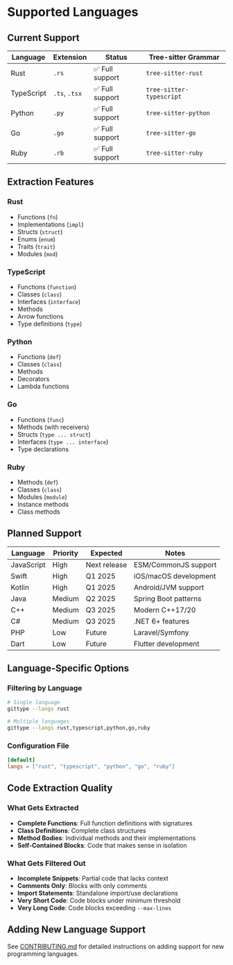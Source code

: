 # Supported Languages

## Current Support

| Language | Extension | Status | Tree-sitter Grammar |
|----------|-----------|--------|-------------------|
| Rust | `.rs` | ✅ Full support | `tree-sitter-rust` |
| TypeScript | `.ts`, `.tsx` | ✅ Full support | `tree-sitter-typescript` |
| Python | `.py` | ✅ Full support | `tree-sitter-python` |
| Go | `.go` | ✅ Full support | `tree-sitter-go` |
| Ruby | `.rb` | ✅ Full support | `tree-sitter-ruby` |

## Extraction Features

### Rust
- Functions (`fn`)
- Implementations (`impl`)
- Structs (`struct`)
- Enums (`enum`)
- Traits (`trait`)
- Modules (`mod`)

### TypeScript
- Functions (`function`)
- Classes (`class`)
- Interfaces (`interface`)
- Methods
- Arrow functions
- Type definitions (`type`)

### Python
- Functions (`def`)
- Classes (`class`)
- Methods
- Decorators
- Lambda functions

### Go
- Functions (`func`)
- Methods (with receivers)
- Structs (`type ... struct`)
- Interfaces (`type ... interface`)
- Type declarations

### Ruby
- Methods (`def`)
- Classes (`class`)
- Modules (`module`)
- Instance methods
- Class methods

## Planned Support

| Language | Priority | Expected | Notes |
|----------|----------|----------|--------|
| JavaScript | High | Next release | ESM/CommonJS support |
| Swift | High | Q1 2025 | iOS/macOS development |
| Kotlin | High | Q1 2025 | Android/JVM support |
| Java | Medium | Q2 2025 | Spring Boot patterns |
| C++ | Medium | Q3 2025 | Modern C++17/20 |
| C# | Medium | Q3 2025 | .NET 6+ features |
| PHP | Low | Future | Laravel/Symfony |
| Dart | Low | Future | Flutter development |

## Language-Specific Options

### Filtering by Language

```bash
# Single language
gittype --langs rust

# Multiple languages
gittype --langs rust,typescript,python,go,ruby
```

### Configuration File

```toml
[default]
langs = ["rust", "typescript", "python", "go", "ruby"]
```

## Code Extraction Quality

### What Gets Extracted

- **Complete Functions**: Full function definitions with signatures
- **Class Definitions**: Complete class structures
- **Method Bodies**: Individual methods and their implementations
- **Self-Contained Blocks**: Code that makes sense in isolation

### What Gets Filtered Out

- **Incomplete Snippets**: Partial code that lacks context
- **Comments Only**: Blocks with only comments
- **Import Statements**: Standalone import/use declarations
- **Very Short Code**: Code blocks under minimum threshold
- **Very Long Code**: Code blocks exceeding `--max-lines`

## Adding New Language Support

See [CONTRIBUTING.md](CONTRIBUTING.md#adding-language-support) for detailed instructions on adding support for new programming languages.